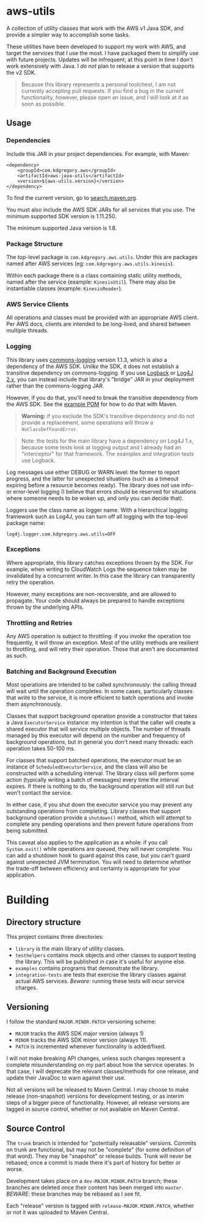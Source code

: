 # aws-utils

A collection of utility classes that work with the AWS v1 Java SDK, and provide a simpler
way to accomplish some tasks.

These utilities have been developed to support my work with AWS, and target the services
that I use the most. I have packaged them to simplify use with future projects. Updates
will be infrequent; at this point in time I don't work extensively with Java. I _do not_
plan to release a version that supports the v2 SDK.

> Because this library represents a personal toolchest, I am not currently accepting
  pull requests. If you find a bug in the current functionality, however, please open
  an issue, and I will look at it as soon as possible.


## Usage

### Dependencies

Include this JAR in your project dependencies. For example, with Maven:

```
<dependency>
    <groupId>com.kdgregory.aws</groupId>
    <artifactId>aws-java-utils</artifactId>
    <version>${aws-utils.version}</version>
</dependency>
```

To find the current version, go to [search.maven.org](https://search.maven.org/classic/#search%7Cga%7C1%7Cg%3A%22com.kdgregory.aws%22%20AND%20a%3A%22aws-java-utils%22).

You must also include the AWS SDK JARs for all services that you use. The minimum supported
SDK version is 1.11.250.

The minimum supported Java version is 1.8.


### Package Structure

The top-level package is `com.kdgregory.aws.utils`. Under this are packages named after AWS
services (eg: `com.kdgregory.aws.utils.kinesis`).

Within each package there is a class containing static utility methods, named after the service
(example: `KinesisUtil`). There may also be instantiable classes (example: `KinesisReader`).


### AWS Service Clients

All operations and classes must be provided with an appropriate AWS client. Per AWS docs,
clients are intended to be long-lived, and shared between multiple threads.


### Logging

This library uses [commons-logging](http://commons.apache.org/proper/commons-logging/) version
1.1.3, which is also a dependency of the AWS SDK. _Unlike_ the SDK, it does not establish a
transitive dependency on commons-logging. If you use [Logback](https://www.slf4j.org/legacy.html)
or [Log4J 2.x](https://logging.apache.org/log4j/2.x/log4j-jcl/index.html), you can instead
include that library's "bridge" JAR in your deployment rather than the commons-logging JAR.

However, if you do that, you'll need to break the transitive dependency from the AWS SDK. See
the [example POM](https://github.com/kdgregory/aws-java-utils/blob/dev-README/examples/pom.xml#L71)
for how to do that with Maven.

> **Warning:** if you exclude the SDK's transitive dependency and do not provide a replacement,
  some operations will throw a `NoClassDefFoundError`.

> Note: the tests for the main library have a dependency on Log4J 1.x, because some tests
  look at logging output and I already had an "interceptor" for that framework. The examples
  and integration tests use Logback.

Log messages use either DEBUG or WARN level: the former to report progress, and the latter
for unexpected situations (such as a timeout expiring before a resource becomes ready). The
library does not use info- or error-level logging (I believe that errors should be reserved
for situations where someone needs to be woken up, and only you can decide that).

Loggers use the class name as logger name. With a hierarchical logging framework such as Log4J,
you can turn off all logging with the top-level package name:

```
log4j.logger.com.kdgregory.aws.utils=OFF
```


### Exceptions

Where appropriate, this library catches exceptions thrown by the SDK. For example, when
writing to CloudWatch Logs the sequence token may be invalidated by a concurrent writer.
In this case the library can transparently retry the operation.

However, many exceptions are non-recoverable, and are allowed to propagate. Your code
should always be prepared to handle exceptions thrown by the underlying APIs.


### Throttling and Retries

Any AWS operation is subject to throttling: if you invoke the operation too frequently,
it will throw an exception. Most of the utility methods are resilient to throttling,
and will retry their operation. Those that aren't are documented as such.


### Batching and Background Execution

Most operations are intended to be called synchronously: the calling thread will wait
until the operation completes. In some cases, particularly classes that write to the
service, it is more efficient to batch operations and invoke them asynchronously.

Classes that support background operation provide a constructor that takes  a Java
`ExecutorService` instance: my intention is that the caller will create a shared
executor that will service multiple objects. The number of threads managed by this
executor will depend on the number and frequency of background operations, but in
general you don't need many threads: each operation takes 50-100 ms.

For classes that support batched operations, the executor must be an instance of
`ScheduledExecutorService`, and the class will also be constructed with a scheduling
interval. The library class will perform some action (typically writing a batch of
messages) every time the interval expires. If there is nothing to do, the background
operation will still run but won't contact the service.

In either case, if you shut down the executor service you may prevent any outstanding
operations from completing. Library classes that support background operation provide
a `shutdown()` method, which will attempt to complete any pending operations and then
prevent future operations from being submitted.

This caveat also applies to the application as a whole: if you call `System.exit()`
while operations are queued, they will never complete. You can add a shutdown hook
to guard against this case, but you can't guard against unexpected JVM termination.
You will need to determine whether the trade-off between efficiency and certainty
is appropriate for your application.


# Building

## Directory structure

This project contains three directories:

* `library` is the main library of utility classes.
* `testhelpers` contains mock objects and other classes to support testing the library. This
  will be published in case it's useful for anyone else.
* `examples` contains programs that demonstrate the library.
* `integration-tests` are tests that exercise the library classes against actual AWS services.
  *Beware:* running these tests will incur service charges.


## Versioning

I follow the standard `MAJOR.MINOR.PATCH` versioning scheme:

* `MAJOR` tracks the AWS SDK major version (always 1)
* `MINOR` tracks the AWS SDK minor version (always 11).
* `PATCH` is incremented whenever functionality is added/fixed.

I will not make breaking API changes, unless such changes represent a complete misunderstanding on my
part about how the service operates. In that case, I will deprecate the relevant classes/methods for
one release, and update their JavaDoc to warn against their use.
  
Not all versions will be released to Maven Central. I may choose to make release (non-snapshot) versions for
development testing, or as interim steps of a bigger piece of functionality. However, all release versions
are tagged in source control, whether or not available on Maven Central.


## Source Control

The `trunk` branch is intended for "potentially releasable" versions. Commits on trunk are
functional, but may not be "complete" (for some definition of that word). They may be
"snapshot" or release builds. Trunk will never be rebased; once a commit is made there it's
part of history for better or worse.

Development takes place on a `dev-MAJOR.MINOR.PATCH` branch; these branches are deleted
once their content has been merged into `master`. *BEWARE*: these branches may be rebased
as I see fit.

Each "release" version is tagged with `release-MAJOR.MINOR.PATCH`, whether or not it was
uploaded to Maven Central.
